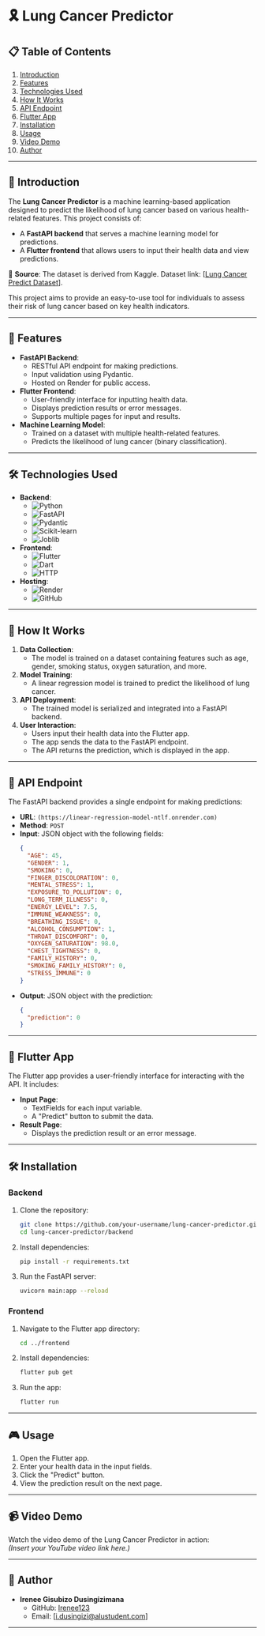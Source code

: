# 🎗️ Lung Cancer Predictor

## 📋 Table of Contents
1. [Introduction](#-introduction)
2. [Features](#-features)
3. [Technologies Used](#-technologies-used)
4. [How It Works](#-how-it-works)
5. [API Endpoint](#-api-endpoint)
6. [Flutter App](#-flutter-app)
7. [Installation](#-installation)
8. [Usage](#-usage)
9. [Video Demo](#-video-demo)
10. [Author](#-author)

---

## 🌟 Introduction
The **Lung Cancer Predictor** is a machine learning-based application designed to predict the likelihood of lung cancer based on various health-related features. This project consists of:
- A **FastAPI backend** that serves a machine learning model for predictions.
- A **Flutter frontend** that allows users to input their health data and view predictions.

📌 **Source**: The dataset is derived from Kaggle. Dataset link: [[Lung Cancer Predict Dataset](https://www.kaggle.com/datasets/shantanugarg274/lung-cancer-prediction-dataset)].

This project aims to provide an easy-to-use tool for individuals to assess their risk of lung cancer based on key health indicators.

---

## 🚀 Features
- **FastAPI Backend**:
  - RESTful API endpoint for making predictions.
  - Input validation using Pydantic.
  - Hosted on Render for public access.
- **Flutter Frontend**:
  - User-friendly interface for inputting health data.
  - Displays prediction results or error messages.
  - Supports multiple pages for input and results.
- **Machine Learning Model**:
  - Trained on a dataset with multiple health-related features.
  - Predicts the likelihood of lung cancer (binary classification).

---

## 🛠️ Technologies Used
- **Backend**:
  - ![Python](https://img.shields.io/badge/Python-3.11-blue?logo=python)
  - ![FastAPI](https://img.shields.io/badge/FastAPI-0.95.2-green?logo=fastapi)
  - ![Pydantic](https://img.shields.io/badge/Pydantic-1.10.7-blue?logo=pydantic)
  - ![Scikit-learn](https://img.shields.io/badge/Scikit--learn-1.2.2-orange?logo=scikit-learn)
  - ![Joblib](https://img.shields.io/badge/Joblib-1.2.0-yellow?logo=joblib)
- **Frontend**:
  - ![Flutter](https://img.shields.io/badge/Flutter-3.10-blue?logo=flutter)
  - ![Dart](https://img.shields.io/badge/Dart-2.19-blue?logo=dart)
  - ![HTTP](https://img.shields.io/badge/HTTP-0.13.3-green?logo=http)
- **Hosting**:
  - ![Render](https://img.shields.io/badge/Render-Cloud-blue?logo=render)
  - ![GitHub](https://img.shields.io/badge/GitHub-Repo-black?logo=github)

---

## 🧠 How It Works
1. **Data Collection**:
   - The model is trained on a dataset containing features such as age, gender, smoking status, oxygen saturation, and more.
2. **Model Training**:
   - A linear regression model is trained to predict the likelihood of lung cancer.
3. **API Deployment**:
   - The trained model is serialized and integrated into a FastAPI backend.
4. **User Interaction**:
   - Users input their health data into the Flutter app.
   - The app sends the data to the FastAPI endpoint.
   - The API returns the prediction, which is displayed in the app.

---

## 🔗 API Endpoint
The FastAPI backend provides a single endpoint for making predictions:

- **URL**: `(https://linear-regression-model-ntlf.onrender.com)`
- **Method**: `POST`
- **Input**: JSON object with the following fields:
  ```json
  {
    "AGE": 45,
    "GENDER": 1,
    "SMOKING": 0,
    "FINGER_DISCOLORATION": 0,
    "MENTAL_STRESS": 1,
    "EXPOSURE_TO_POLLUTION": 0,
    "LONG_TERM_ILLNESS": 0,
    "ENERGY_LEVEL": 7.5,
    "IMMUNE_WEAKNESS": 0,
    "BREATHING_ISSUE": 0,
    "ALCOHOL_CONSUMPTION": 1,
    "THROAT_DISCOMFORT": 0,
    "OXYGEN_SATURATION": 98.0,
    "CHEST_TIGHTNESS": 0,
    "FAMILY_HISTORY": 0,
    "SMOKING_FAMILY_HISTORY": 0,
    "STRESS_IMMUNE": 0
  }
  ```
- **Output**: JSON object with the prediction:
  ```json
  {
    "prediction": 0
  }
  ```

---

## 📱 Flutter App
The Flutter app provides a user-friendly interface for interacting with the API. It includes:
- **Input Page**:
  - TextFields for each input variable.
  - A "Predict" button to submit the data.
- **Result Page**:
  - Displays the prediction result or an error message.
---

## 🛠️ Installation
### Backend
1. Clone the repository:
   ```bash
   git clone https://github.com/your-username/lung-cancer-predictor.git
   cd lung-cancer-predictor/backend
   ```
2. Install dependencies:
   ```bash
   pip install -r requirements.txt
   ```
3. Run the FastAPI server:
   ```bash
   uvicorn main:app --reload
   ```

### Frontend
1. Navigate to the Flutter app directory:
   ```bash
   cd ../frontend
   ```
2. Install dependencies:
   ```bash
   flutter pub get
   ```
3. Run the app:
   ```bash
   flutter run
   ```

---

## 🎮 Usage
1. Open the Flutter app.
2. Enter your health data in the input fields.
3. Click the "Predict" button.
4. View the prediction result on the next page.

---

## 📹 Video Demo
Watch the video demo of the Lung Cancer Predictor in action:  
*(Insert your YouTube video link here.)*

---

## 👤 Author
- **Irenee Gisubizo Dusingizimana**  
  - GitHub: [Irenee123](https://github.com/Irenee123)  
  - Email: [i.dusingizi@alustudent.com]

---
